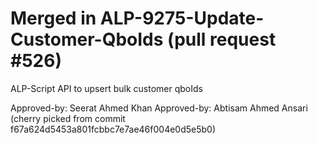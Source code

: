 # Merged in ALP-9275-Update-Customer-QboIds (pull request #526)

ALP-Script API to upsert bulk customer qboIds

Approved-by: Seerat Ahmed Khan
Approved-by: Abtisam Ahmed Ansari
(cherry picked from commit f67a624d5453a801fcbbc7e7ae46f004e0d5e5b0)
